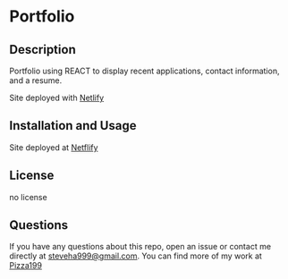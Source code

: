 # Portfolio

## Description

Portfolio using REACT to display recent applications, contact information, and a resume.

Site deployed with [Netlify](spiffy-bienenstitch-3544f7.netlify.app)

## Installation and Usage

Site deployed at [Netflify](spiffy-bienenstitch-3544f7.netlify.app)

## License

no license

## Questions

If you have any questions about this repo, open an issue or contact me directly at [steveha999@gmail.com](steveha999@gmail.com). You can find more of my work at [Pizza199](https://github.com/Pizza199/Steves-Portfolio.git)
